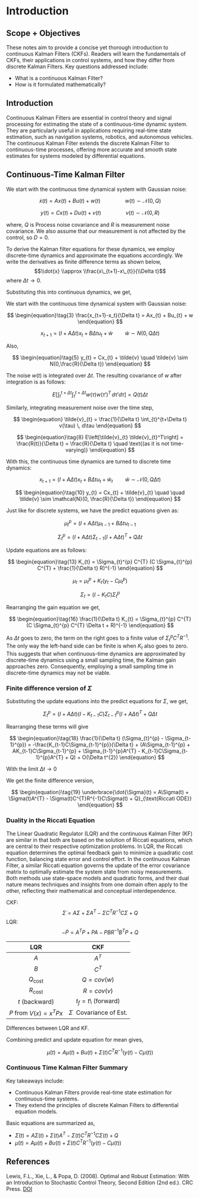 # Introduction

## Scope + Objectives

These notes aim to provide a concise yet thorough introduction to
continuous Kalman Filters (CKFs). Readers will learn the fundamentals of
CKFs, their applications in control systems, and how they differ from
discrete Kalman Filters. Key questions addressed include:
-   What is a continuous Kalman Filter?
-   How is it formulated mathematically?


## Introduction

Continuous Kalman Filters are essential in control theory and signal
processing for estimating the state of a continuous-time dynamic system.
They are particularly useful in applications requiring real-time state
estimation, such as navigation systems, robotics, and autonomous
vehicles. The continuous Kalman Filter extends the discrete Kalman
Filter to continuous-time processes, offering more accurate and smooth
state estimates for systems modeled by differential equations.

## Continuous-Time Kalman Filter

We start with the continuous time dynamical system with Gaussian noise:

$$
\begin{equation}\tag{1}
    \dot{x}(t) = Ax(t) + Bu(t) + w(t)  \quad\quad\quad\quad w(t) \sim \mathcal{N}(0,Q)
\end{equation}
$$

$$
\begin{equation}\tag{2}
    y(t) = Cx(t) + Du(t) + v(t) \quad\quad\quad\quad v(t) \sim \mathcal{N}(0,R)
\end{equation}
$$

where, $Q$ is Process noise covariance and *R* is measurement noise covariance. We also assume that our measurement is not affected by the control, so $D = 0$.


To derive the Kalman filter equations for these dynamics, we employ
discrete-time dynamics and approximate the equations accordingly. We
write the derivatives as finite difference terms as shown below,
$$\\dot{x} \\approx \\frac{x\_{t+1}-x\_{t}}{\\Delta t}$$
where $Δt → 0$.

Substituting this into continuous dynamics, we get,

We start with the continuous time dynamical system with Gaussian noise:

$$
\begin{equation}\tag{3}
\frac{x_{t+1}-x_t}{\Delta t} = Ax_{t} + Bu_{t} + w
\end{equation}
$$

$$
\begin{equation}\tag{4}
x_{t+1} = (I+A \Delta t)x_{t} + B \Delta t u_{t} + \tilde{w}  \quad \quad \tilde{w} \sim N(0,Q\Delta t)
\end{equation}
$$

Also,

$$
\begin{equation}\tag{5}
y_{t} = Cx_{t} + \tilde{v} \quad \tilde{v} \sim N(0,\frac{R}{\Delta t})
\end{equation}
$$


The noise $w(t)$ is integrated over $Δt$. The resulting covariance of
$w$ after integration is as follows:

$$
\begin{equation}\tag{6}
E\left[\int_{t}^{t+\Delta t} \int_{t}^{t+\Delta t} w(\tau)w(\tau ')^T \, d\tau ' d\tau\right] = Q(t) \Delta t
\end{equation}
$$

Similarly, integrating measurement noise over the time step,

$$
\begin{equation}
\tilde{v}_{t} = \frac{1}{\Delta t} \int_{t}^{t+\Delta t} v(\tau) \, d\tau
\end{equation}
$$


$$
\begin{equation}\tag{8}
E\left[\tilde{v}_{t} \tilde{v}_{t}^T\right] = \frac{R(t)}{\Delta t} = \frac{R}{\Delta t} \quad \text{(as it is not time-varying)}
\end{equation}
$$


With this, the continuous time dynamics are turned to discrete time dynamics:

$$
\begin{equation}\tag{9}
x_{t+1} = (I+A\Delta t)x_{t} + B\Delta t u_{t} + \tilde{w}_{t} \quad \quad \tilde{w} \sim \mathcal{N}(0, Q\Delta t)
\end{equation}
$$

$$
\begin{equation}\tag{10}
y_{t} = Cx_{t} + \tilde{v}_{t} \quad \quad \tilde{v} \sim \mathcal{N}(0, \frac{R}{\Delta t})
\end{equation}
$$

Just like for discrete systems, we have the predict equations given as:

$$
\begin{equation}\tag{11}
\mu_{t}^{p} = (I+A\Delta t)\mu_{t-1} + B\Delta t u_{t-1}
\end{equation}
$$

$$
\begin{equation}\tag{12}
\Sigma_{t}^{p} = (I+A\Delta t)\Sigma_{t-1}(I+A\Delta t)^{T} + Q\Delta t
\end{equation}
$$

Update equations are as follows:

$$
\begin{equation}\tag{13}
K_{t} = \Sigma_{t}^{p} C^{T} (C \Sigma_{t}^{p} C^{T} + \frac{1}{\Delta t} R)^{-1}
\end{equation}
$$

$$
\begin{equation}\tag{14}
\mu_{t} = \mu_{t}^{p} + K_{t}(y_{t} - C\mu_{t}^{p})
\end{equation}
$$

$$
\begin{equation}\tag{15}
\Sigma_{t} = (I-K_{t}C)\Sigma_{t}^{p}
\end{equation}
$$

Rearranging the gain equation we get,

$$
\begin{equation}\tag{16}
\frac{1}{\Delta t} K_{t} = \Sigma_{t}^{p} C^{T} (C \Sigma_{t}^{p} C^{T} \Delta t + R)^{-1}
\end{equation}
$$

As $\Delta t$ goes to zero, the term on the right goes to a finite value of $\Sigma_{t}^{p} C^{T} R^{-1}$. The only way the left-hand side can be finite is when $K_t$ also goes to zero.
This suggests that when continuous-time dynamics are approximated by
discrete-time dynamics using a small sampling time, the Kalman gain
approaches zero. Consequently, employing a small sampling time in
discrete-time dynamics may not be viable.

### Finite difference version of $Σ$

Substituting the update equations into the predict equations for $\Sigma$, we get,

$$
\begin{equation}\tag{17}
\Sigma_{t}^{p} = (I+A\Delta t)(I-K_{t-1}C)\Sigma_{t-1}^{p}(I+A\Delta t)^{T} + Q\Delta t
\end{equation}
$$

Rearranging these terms will give

$$
\begin{equation}\tag{18}
\frac{1}{\Delta t} (\Sigma_{t}^{p} - \Sigma_{t-1}^{p}) = -\frac{K_{t-1}C\Sigma_{t-1}^{p}}{\Delta t} + (A\Sigma_{t-1}^{p} + AK_{t-1}C\Sigma_{t-1}^{p} + \Sigma_{t-1}^{p}A^{T} - K_{t-1}C\Sigma_{t-1}^{p}A^{T} + Q) + O(\Delta t^{2})
\end{equation}
$$

With the limit $\Delta t \to 0$

We get the finite difference version,

$$
\begin{equation}\tag{19}
\underbrace{\dot{\Sigma}(t) = A\Sigma(t) + \Sigma(t)A^{T} - \Sigma(t)C^{T}R^{-1}C\Sigma(t) + Q}_{\text{Riccati ODE}}
\end{equation}
$$


### Duality in the Riccati Equation
The Linear Quadratic Regulator (LQR) and the continuous Kalman Filter (KF) are similar in that both are based on the solution of Riccati equations, which are central to their respective optimization problems. In LQR, the Riccati equation determines the optimal feedback gain to minimize a quadratic cost function, balancing state error and control effort. In the continuous Kalman Filter, a similar Riccati equation governs the update of the error covariance matrix to optimally estimate the system state from noisy measurements. Both methods use state-space models and quadratic forms, and their dual nature means techniques and insights from one domain often apply to the other, reflecting their mathematical and conceptual interdependence.

CKF: 
$$\dot{\Sigma}=A\Sigma+\Sigma A^{T}-\Sigma C^{T}R^{-1}C\Sigma+Q$$
LQR:  
$$-\dot{P}=A^{T} P+P A-P B R^{-1} B^{T} P+Q$$

|                   **LQR**                   |              **CKF**              |
|:-------------------------------------------:|:---------------------------------:|
|                     $A$                     |             $A^{T}$               |
|                     $B$                     |             $C^{T}$               |
|             $Q_{\text{cost}}$               |           $Q=cov(w)$              |
|             $R_{\text{cost}}$              |             $R=cov(v)$             |
|               $t$ (backward)                | $t_{f}=t$\ (forward)              |
| $P$ from $V(x)=x^{T}Px$ |      $Σ$  Covariance of Est.      |

Differences between LQR and KF.

Combining predict and update equation for mean gives,

$$
\begin{equation}\tag{20}
\dot{\mu}(t) = A\mu(t) + Bu(t) + \Sigma(t) C^{T}R^{-1}(y(t) - C\mu(t))
\end{equation}
$$

### Continuous Time Kalman Filter Summary
Key takeaways include:
- Continuous Kalman Filters provide real-time state estimation for continuous-time systems.
- They extend the principles of discrete Kalman Filters to differential equation models.

Basic equations are summarized as,
-    $\dot{\Sigma}(t)=A\Sigma(t)+\Sigma(t)A^{T}-\Sigma(t)C^{T}R^{-1}C\Sigma(t)+Q$
-   $\dot{\mu}(t) = A\mu(t)+Bu(t)+\Sigma(t) C^{T}R^{-1}(y(t)-C\mu(t))$

## References

Lewis, F.L., Xie, L., & Popa, D. (2008). Optimal and Robust Estimation: With an Introduction to Stochastic Control Theory, Second Edition (2nd ed.). CRC Press. [DOI](https://doi.org/10.1201/9781315221656)

